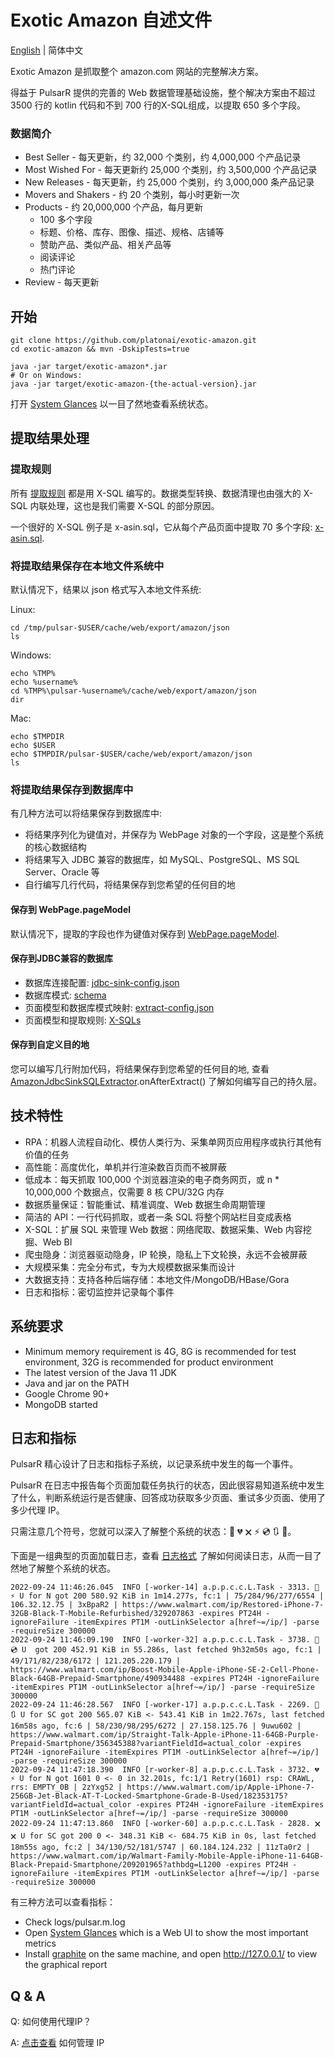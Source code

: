 # Exotic Amazon 自述文件

[English](README.EN.md) | 简体中文

Exotic Amazon 是抓取整个 amazon.com 网站的完整解决方案。

得益于 PulsarR 提供的完善的 Web 数据管理基础设施，整个解决方案由不超过 3500 行的 kotlin 代码和不到 700 行的X-SQL组成，以提取 650 多个字段。

### 数据简介

* Best Seller - 每天更新，约 32,000 个类别，约 4,000,000 个产品记录
* Most Wished For - 每天更新约 25,000 个类别，约 3,500,000 个产品记录
* New Releases - 每天更新，约 25,000 个类别，约 3,000,000 条产品记录
* Movers and Shakers - 约 20 个类别，每小时更新一次
* Products - 约 20,000,000 个产品，每月更新
  * 100 多个字段
  * 标题、价格、库存、图像、描述、规格、店铺等
  * 赞助产品、类似产品、相关产品等
  * 阅读评论
  * 热门评论
* Review - 每天更新

## 开始

    git clone https://github.com/platonai/exotic-amazon.git
    cd exotic-amazon && mvn -DskipTests=true

    java -jar target/exotic-amazon*.jar
    # Or on Windows:
    java -jar target/exotic-amazon-{the-actual-version}.jar

打开 [System Glances](http://localhost:8182/api/system/status/glances) 以一目了然地查看系统状态。

## 提取结果处理

### 提取规则

所有 [提取规则](./src/main/resources/sites/amazon/crawl/parse/sql/crawl/) 都是用 X-SQL 编写的。数据类型转换、数据清理也由强大的 X-SQL 内联处理，这也是我们需要 X-SQL 的部分原因。

一个很好的 X-SQL 例子是 x-asin.sql，它从每个产品页面中提取 70 多个字段: [x-asin.sql](./src/main/resources/sites/amazon/crawl/parse/sql/crawl/x-asin.sql).

### 将提取结果保存在本地文件系统中

默认情况下，结果以 json 格式写入本地文件系统:

Linux:

    cd /tmp/pulsar-$USER/cache/web/export/amazon/json
    ls

Windows:

    echo %TMP%
    echo %username%
    cd %TMP%\pulsar-%username%/cache/web/export/amazon/json
    dir

Mac:

    echo $TMPDIR
    echo $USER
    echo $TMPDIR/pulsar-$USER/cache/web/export/amazon/json
    ls

### 将提取结果保存到数据库中

有几种方法可以将结果保存到数据库中:

* 将结果序列化为键值对，并保存为 WebPage 对象的一个字段，这是整个系统的核心数据结构
* 将结果写入 JDBC 兼容的数据库，如 MySQL、PostgreSQL、MS SQL Server、Oracle 等
* 自行编写几行代码，将结果保存到您希望的任何目的地

#### 保存到 WebPage.pageModel

默认情况下，提取的字段也作为键值对保存到 [WebPage.pageModel](https://github.com/platonai/pulsarr/blob/master/pulsar-persist/src/main/java/ai/platon/pulsar/persist/WebPage.java).

#### 保存到JDBC兼容的数据库

* 数据库连接配置: [jdbc-sink-config.json](./src/main/resources/config/jdbc-sink-config.json)
* 数据库模式: [schema](./src/main/resources/schema)
* 页面模型和数据库模式映射: [extract-config.json](./src/main/resources/sites/amazon/crawl/parse/extract-config.json)
* 页面模型和提取规则: [X-SQLs](./src/main/resources/sites/amazon/crawl/parse/sql/crawl/)

#### 保存到自定义目的地

您可以编写几行附加代码，将结果保存到您希望的任何目的地, 查看 [AmazonJdbcSinkSQLExtractor](./src/main/kotlin/ai/platon/exotic/amazon/crawl/boot/component/AmazonJdbcSinkSQLExtractor.kt).onAfterExtract() 了解如何编写自己的持久层。

## 技术特性

* RPA：机器人流程自动化、模仿人类行为、采集单网页应用程序或执行其他有价值的任务
* 高性能：高度优化，单机并行渲染数百页而不被屏蔽
* 低成本：每天抓取 100,000 个浏览器渲染的电子商务网页，或 n * 10,000,000 个数据点，仅需要 8 核 CPU/32G 内存
* 数据质量保证：智能重试、精准调度、Web 数据生命周期管理
* 简洁的 API：一行代码抓取，或者一条 SQL 将整个网站栏目变成表格
* X-SQL：扩展 SQL 来管理 Web 数据：网络爬取、数据采集、Web 内容挖掘、Web BI
* 爬虫隐身：浏览器驱动隐身，IP 轮换，隐私上下文轮换，永远不会被屏蔽
* 大规模采集：完全分布式，专为大规模数据采集而设计
* 大数据支持：支持各种后端存储：本地文件/MongoDB/HBase/Gora
* 日志和指标：密切监控并记录每个事件

## 系统要求

* Minimum memory requirement is 4G, 8G is recommended for test environment, 32G is recommended for product environment
* The latest version of the Java 11 JDK
* Java and jar on the PATH
* Google Chrome 90+
* MongoDB started

## 日志和指标

PulsarR 精心设计了日志和指标子系统，以记录系统中发生的每一个事件。

PulsarR 在日志中报告每个页面加载任务执行的状态，因此很容易知道系统中发生了什么，判断系统运行是否健康、回答成功获取多少页面、重试多少页面、使用了多少代理 IP。

只需注意几个符号，您就可以深入了解整个系统的状态：💯 💔 🗙 ⚡ 💿 🔃 🤺。

下面是一组典型的页面加载日志，查看 [日志格式](https://github.com/platonai/pulsarr/blob/master/docs/log-format.adoc) 了解如何阅读日志，从而一目了然地了解整个系统的状态。

```
2022-09-24 11:46:26.045  INFO [-worker-14] a.p.p.c.c.L.Task - 3313. 💯 ⚡ U for N got 200 580.92 KiB in 1m14.277s, fc:1 | 75/284/96/277/6554 | 106.32.12.75 | 3xBpaR2 | https://www.walmart.com/ip/Restored-iPhone-7-32GB-Black-T-Mobile-Refurbished/329207863 -expires PT24H -ignoreFailure -itemExpires PT1M -outLinkSelector a[href~=/ip/] -parse -requireSize 300000
2022-09-24 11:46:09.190  INFO [-worker-32] a.p.p.c.c.L.Task - 3738. 💯 💿 U  got 200 452.91 KiB in 55.286s, last fetched 9h32m50s ago, fc:1 | 49/171/82/238/6172 | 121.205.220.179 | https://www.walmart.com/ip/Boost-Mobile-Apple-iPhone-SE-2-Cell-Phone-Black-64GB-Prepaid-Smartphone/490934488 -expires PT24H -ignoreFailure -itemExpires PT1M -outLinkSelector a[href~=/ip/] -parse -requireSize 300000
2022-09-24 11:46:28.567  INFO [-worker-17] a.p.p.c.c.L.Task - 2269. 💯 🔃 U for SC got 200 565.07 KiB <- 543.41 KiB in 1m22.767s, last fetched 16m58s ago, fc:6 | 58/230/98/295/6272 | 27.158.125.76 | 9uwu602 | https://www.walmart.com/ip/Straight-Talk-Apple-iPhone-11-64GB-Purple-Prepaid-Smartphone/356345388?variantFieldId=actual_color -expires PT24H -ignoreFailure -itemExpires PT1M -outLinkSelector a[href~=/ip/] -parse -requireSize 300000
2022-09-24 11:47:18.390  INFO [r-worker-8] a.p.p.c.c.L.Task - 3732. 💔 ⚡ U for N got 1601 0 <- 0 in 32.201s, fc:1/1 Retry(1601) rsp: CRAWL, rrs: EMPTY_0B | 2zYxg52 | https://www.walmart.com/ip/Apple-iPhone-7-256GB-Jet-Black-AT-T-Locked-Smartphone-Grade-B-Used/182353175?variantFieldId=actual_color -expires PT24H -ignoreFailure -itemExpires PT1M -outLinkSelector a[href~=/ip/] -parse -requireSize 300000
2022-09-24 11:47:13.860  INFO [-worker-60] a.p.p.c.c.L.Task - 2828. 🗙 🗙 U for SC got 200 0 <- 348.31 KiB <- 684.75 KiB in 0s, last fetched 18m55s ago, fc:2 | 34/130/52/181/5747 | 60.184.124.232 | 11zTa0r2 | https://www.walmart.com/ip/Walmart-Family-Mobile-Apple-iPhone-11-64GB-Black-Prepaid-Smartphone/209201965?athbdg=L1200 -expires PT24H -ignoreFailure -itemExpires PT1M -outLinkSelector a[href~=/ip/] -parse -requireSize 300000
```

有三种方法可以查看指标：

* Check logs/pulsar.m.log
* Open [System Glances](http://localhost:8182/api/system/status/glances) which is a Web UI to show the most important metrics
* Install [graphite](https://graphiteapp.org/) on the same machine, and open http://127.0.0.1/ to view the graphical report

## Q & A
Q: 如何使用代理IP？

A: [点击查看](https://github.com/platonai/exotic/blob/main/bin/tools/proxy/README.adoc) 如何管理 IP
